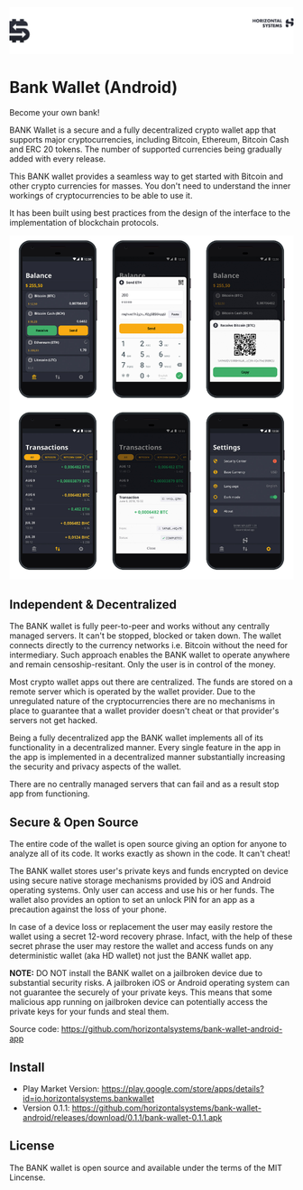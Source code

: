 ![Header](/images/top-logo.jpg)

# Bank Wallet (Android)

Become your own bank!

BANK Wallet is a secure and a fully decentralized crypto wallet app that supports major cryptocurrencies, including Bitcoin, Ethereum, Bitcoin Cash and ERC 20 tokens. The number of supported currencies being gradually added with every release.

This BANK wallet provides a seamless way to get started with Bitcoin and other crypto currencies for masses. You don't need to understand the inner workings of cryptocurrencies to be able to use it.

It has been built using best practices from the design of the interface to the implementation of blockchain protocols.

![Header](/images/BankWalletAllTabs-android-Mockup.jpg)


## Independent & Decentralized

The BANK wallet is fully peer-to-peer and works without any centrally managed servers. It can't be stopped, blocked or taken down. The wallet connects directly to the currency networks i.e. Bitcoin without the need for intermediary. Such approach enables the BANK wallet to operate anywhere and remain censoship-resitant. Only the user is in control of the money.

Most crypto wallet apps out there are centralized. The funds are stored on a remote server which is operated by the wallet provider. Due to the unregulated nature of the cryptocurrencies there are no mechanisms in place to guarantee that a wallet provider doesn't cheat or that provider's servers not get hacked.

Being a fully decentralized app the BANK wallet implements all of its functionality in a decentralized manner. Every single feature in the app in the app is implemented in a decentralized manner substantially increasing the security and privacy aspects of the wallet. 

There are no centrally managed servers that can fail and as a result stop app from functioning.


## Secure & Open Source

The entire code of the wallet is open source giving an option for anyone to analyze all of its code. It works exactly as shown in the code. It can't cheat!

The BANK wallet stores user's private keys and funds encrypted on device using secure native storage mechanisms provided by iOS and Android operating systems. Only user can access and use his or her funds. The wallet also provides an option to set an unlock PIN for an app as a precaution against the loss of your phone. 

In case of a device loss or replacement the user may easily restore the wallet using a secret 12-word recovery phrase. Infact, with the help of these secret phrase the user may restore the wallet and access funds on any deterministic wallet (aka HD wallet) not just the BANK wallet app.

**NOTE:** DO NOT install the BANK wallet on a jailbroken device due to substantial security risks. A jailbroken iOS or Android operating system can not guarantee the securely of your private keys. This means that some malicious app running on jailbroken device can potentially access the private keys for your funds and steal them.

Source code: https://github.com/horizontalsystems/bank-wallet-android-app

## Install

- Play Market Version: https://play.google.com/store/apps/details?id=io.horizontalsystems.bankwallet
- Version 0.1.1: https://github.com/horizontalsystems/bank-wallet-android/releases/download/0.1.1/bank-wallet-0.1.1.apk

## License

The BANK wallet is open source and available under the terms of the MIT Lincense.
